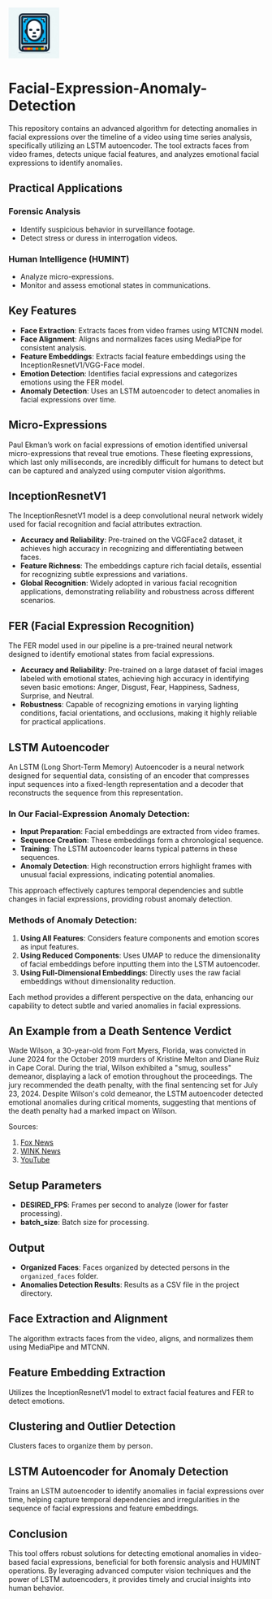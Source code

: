<img src="appendix/icon.jpeg" width="100" alt="alt text">

# Facial-Expression-Anomaly-Detection

This repository contains an advanced algorithm for detecting anomalies in facial expressions over the timeline of a video using time series analysis, specifically utilizing an LSTM autoencoder. The tool extracts faces from video frames, detects unique facial features, and analyzes emotional facial expressions to identify anomalies.

## Practical Applications

### Forensic Analysis
- Identify suspicious behavior in surveillance footage.
- Detect stress or duress in interrogation videos.

### Human Intelligence (HUMINT)
- Analyze micro-expressions.
- Monitor and assess emotional states in communications.

## Key Features

- **Face Extraction**: Extracts faces from video frames using MTCNN model.
- **Face Alignment**: Aligns and normalizes faces using MediaPipe for consistent analysis.
- **Feature Embeddings**: Extracts facial feature embeddings using the InceptionResnetV1/VGG-Face model.
- **Emotion Detection**: Identifies facial expressions and categorizes emotions using the FER model.
- **Anomaly Detection**: Uses an LSTM autoencoder to detect anomalies in facial expressions over time.

## Micro-Expressions
Paul Ekman’s work on facial expressions of emotion identified universal micro-expressions that reveal true emotions. These fleeting expressions, which last only milliseconds, are incredibly difficult for humans to detect but can be captured and analyzed using computer vision algorithms.

## InceptionResnetV1
The InceptionResnetV1 model is a deep convolutional neural network widely used for facial recognition and facial attributes extraction.

- **Accuracy and Reliability**: Pre-trained on the VGGFace2 dataset, it achieves high accuracy in recognizing and differentiating between faces.
- **Feature Richness**: The embeddings capture rich facial details, essential for recognizing subtle expressions and variations.
- **Global Recognition**: Widely adopted in various facial recognition applications, demonstrating reliability and robustness across different scenarios.

## FER (Facial Expression Recognition)
The FER model used in our pipeline is a pre-trained neural network designed to identify emotional states from facial expressions.

- **Accuracy and Reliability**: Pre-trained on a large dataset of facial images labeled with emotional states, achieving high accuracy in identifying seven basic emotions: Anger, Disgust, Fear, Happiness, Sadness, Surprise, and Neutral.
- **Robustness**: Capable of recognizing emotions in varying lighting conditions, facial orientations, and occlusions, making it highly reliable for practical applications.

## LSTM Autoencoder
An LSTM (Long Short-Term Memory) Autoencoder is a neural network designed for sequential data, consisting of an encoder that compresses input sequences into a fixed-length representation and a decoder that reconstructs the sequence from this representation.

### In Our Facial-Expression Anomaly Detection:
- **Input Preparation**: Facial embeddings are extracted from video frames.
- **Sequence Creation**: These embeddings form a chronological sequence.
- **Training**: The LSTM autoencoder learns typical patterns in these sequences.
- **Anomaly Detection**: High reconstruction errors highlight frames with unusual facial expressions, indicating potential anomalies.

This approach effectively captures temporal dependencies and subtle changes in facial expressions, providing robust anomaly detection.

### Methods of Anomaly Detection:
1. **Using All Features**: Considers feature components and emotion scores as input features.
2. **Using Reduced Components**: Uses UMAP to reduce the dimensionality of facial embeddings before inputting them into the LSTM autoencoder.
3. **Using Full-Dimensional Embeddings**: Directly uses the raw facial embeddings without dimensionality reduction.

Each method provides a different perspective on the data, enhancing our capability to detect subtle and varied anomalies in facial expressions.

## An Example from a Death Sentence Verdict
Wade Wilson, a 30-year-old from Fort Myers, Florida, was convicted in June 2024 for the October 2019 murders of Kristine Melton and Diane Ruiz in Cape Coral. During the trial, Wilson exhibited a "smug, soulless" demeanor, displaying a lack of emotion throughout the proceedings. The jury recommended the death penalty, with the final sentencing set for July 23, 2024. Despite Wilson's cold demeanor, the LSTM autoencoder detected emotional anomalies during critical moments, suggesting that mentions of the death penalty had a marked impact on Wilson.

Sources:
1. [Fox News](https://www.foxnews.com/us/florida-double-murderer-viral-smug-soulless-courtroom-demeanor)
2. [WINK News](https://winknews.com/2024/06/13/wade-wilsons-lack-emotion-double-murder-trial/)
3. [YouTube](https://www.youtube.com/watch?v=8j8psgKXmRg)

## Setup Parameters
- **DESIRED_FPS**: Frames per second to analyze (lower for faster processing).
- **batch_size**: Batch size for processing.

## Output
- **Organized Faces**: Faces organized by detected persons in the `organized_faces` folder.
- **Anomalies Detection Results**: Results as a CSV file in the project directory.

## Face Extraction and Alignment
The algorithm extracts faces from the video, aligns, and normalizes them using MediaPipe and MTCNN.

## Feature Embedding Extraction
Utilizes the InceptionResnetV1 model to extract facial features and FER to detect emotions.

## Clustering and Outlier Detection
Clusters faces to organize them by person.

## LSTM Autoencoder for Anomaly Detection
Trains an LSTM autoencoder to identify anomalies in facial expressions over time, helping capture temporal dependencies and irregularities in the sequence of facial expressions and feature embeddings.

## Conclusion
This tool offers robust solutions for detecting emotional anomalies in video-based facial expressions, beneficial for both forensic analysis and HUMINT operations. By leveraging advanced computer vision techniques and the power of LSTM autoencoders, it provides timely and crucial insights into human behavior.
